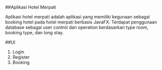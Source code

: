 ##Aplikasi Hotel Merpati

Aplikasi hotel merpati adalah aplikasi yang memiliki kegunaan sebagai booking hotel pada hotel merpati berbasis JavaFX. Terdapat penggunaan database sebagai user control dan operation berdasarkan type room, booking type, dan long stay.

##UI
1. Login
2. Register
3. Booking
